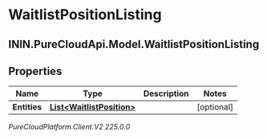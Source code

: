 # WaitlistPositionListing

## ININ.PureCloudApi.Model.WaitlistPositionListing

## Properties

|Name | Type | Description | Notes|
|------------ | ------------- | ------------- | -------------|
| **Entities** | [**List&lt;WaitlistPosition&gt;**](WaitlistPosition) |  | [optional] |



_PureCloudPlatform.Client.V2 225.0.0_

